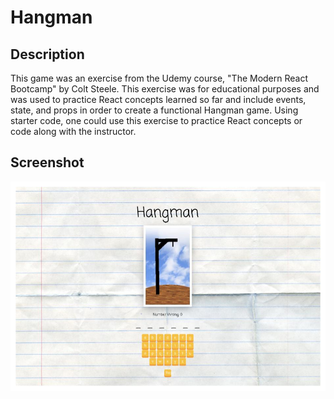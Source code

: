# **Hangman**

## Description
This game was an exercise from the Udemy course, "The Modern React Bootcamp" by Colt Steele.  This exercise was for educational purposes and was used to practice React concepts learned so far and include events, state, and props in order to create a functional Hangman game.  Using starter code, one could use this exercise to practice React concepts or code along with the instructor.

## Screenshot
![hangman screenshot](./src/assets/hangman_screenshot.jpg)  